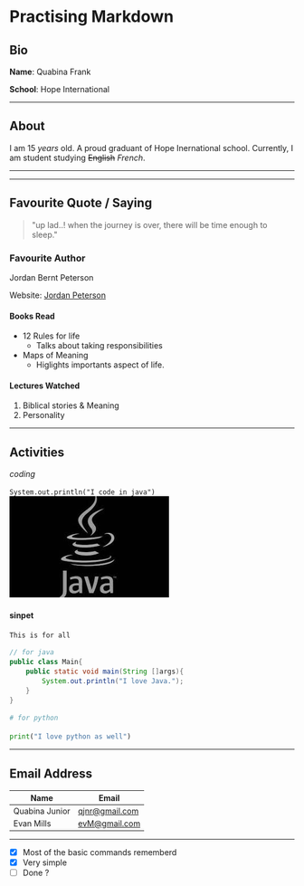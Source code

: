 <!-- Practising  Markdown 
_"I dont want to forget" -->
# Practising Markdown
## Bio
**Name**: Quabina Frank

__School__: Hope International

---

## About
I am 15 *years* old. A proud graduant of Hope Inernational school. Currently, I am student studying ~~English~~  _French_. 
___
---

## Favourite Quote / Saying
> "up lad..! when the journey is over, there will be time enough to sleep."

### Favourite Author
Jordan Bernt Peterson

Website: [Jordan Peterson](https://www.jordanbpeterson.com/ "click to redirect to J.P website")

#### Books Read
* 12 Rules for life
    * Talks about taking responsibilities
* Maps of Meaning
    * Higlights importants aspect of life.

#### Lectures Watched
1. Biblical stories & Meaning
1. Personality 
___

## Activities
_coding_

`System.out.println("I code in java")`
![here](the_java_image.jpg)

#### sinpet

```
This is for all
```

```java
// for java
public class Main{
    public static void main(String []args){
        System.out.println("I love Java.");
    }
}
```
```python
# for python

print("I love python as well")

```
---

## Email Address
|Name           |Email           |
|---            |---             |
|Quabina Junior | qjnr@gmail.com |
|Evan Mills     | evM@gmail.com  |

___

<!-- for github --->
* [x] Most of the basic commands rememberd
* [x] Very simple
* [ ] Done ?

<!-- End -->
